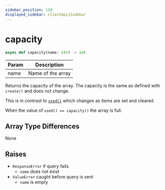 ```yaml
---
sidebar_position: 110
displayed_sidebar: clientApisSidebar
---
```


# capacity

```py 
async def capacity(name: str) -> int
```

|Param|Description|
|---|---|
|name|Name of the array|

Returns the capacity of the array. The capacity is the same as defined with `create()` and does not change.

This is in contrast to [`used()`](./used) which changes as items are set and cleared.

When the value of `used() == capacity()` the array is full.


## Array Type Differences
None


## Raises
- `ResponseError` if query fails
    - `name` does not exist
- `ValueError` caught before query is sent
    - `name` is empty



